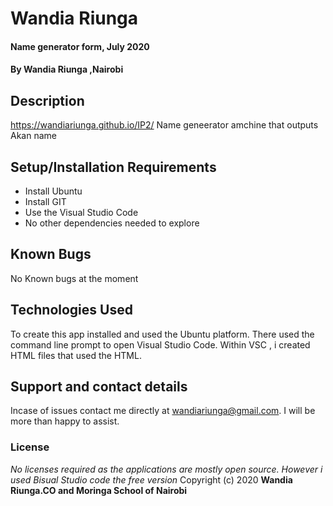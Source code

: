 # Wandia Riunga
#### Name generator form, July 2020
#### By **Wandia Riunga ,Nairobi**
## Description
https://wandiariunga.github.io/IP2/
Name geneerator amchine that outputs Akan name
## Setup/Installation Requirements
* Install Ubuntu
* Install GIT
* Use the Visual Studio Code
* No other dependencies needed to explore
## Known Bugs
No Known bugs at the moment
## Technologies Used
To create this app installed and used the Ubuntu platform. There used the command line prompt to open Visual Studio Code. Within VSC , i created HTML files that used the HTML.
## Support and contact details
Incase of issues contact me directly at wandiariunga@gmail.com. I will be more than happy to assist.
### License
*No licenses required as the applications are mostly open source. However i used Bisual Studio code the free version*
Copyright (c) 2020 **Wandia Riunga.CO and Moringa School of Nairobi**
